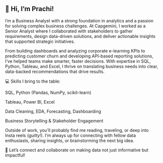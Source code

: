 ## 🌟 Hi, I’m Prachi!

I’m a Business Analyst with a strong foundation in analytics and a passion for solving complex business challenges. At Capgemini, I worked as a Senior Analyst where I collaborated with stakeholders to gather requirements, design data-driven solutions, and deliver actionable insights that supported strategic initiatives.

From building dashboards and analyzing corporate e-learning KPIs to predicting customer churn and developing API-based reporting solutions, I’ve helped teams make smarter, faster decisions. With expertise in SQL, Python, Tableau, and Excel, I thrive on translating business needs into clear, data-backed recommendations that drive results.

💻 Skills I bring to the table:

SQL, Python (Pandas, NumPy, scikit-learn)

Tableau, Power BI, Excel

Data Cleaning, EDA, Forecasting, Dashboarding

Business Storytelling & Stakeholder Engagement

Outside of work, you’ll probably find me reading, traveling, or deep into Insta reels (guilty!). I’m always up for connecting with fellow data enthusiasts, sharing insights, or brainstorming the next big idea.

🚀 Let’s connect and collaborate on making data not just informative but impactful!

<!--
**prachi-k01/prachi-k01** is a ✨ _special_ ✨ repository because its `README.md` (this file) appears on your GitHub profile.

Here are some ideas to get you started:

- 🔭 I’m currently working on ...
- 🌱 I’m currently learning ...
- 👯 I’m looking to collaborate on ...
- 🤔 I’m looking for help with ...
- 💬 Ask me about ...
- 📫 How to reach me: ...
- 😄 Pronouns: ...
- ⚡ Fun fact: ...
-->
